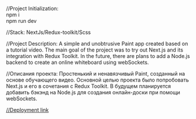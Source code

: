 //Project Initialization:  
npm i  
npm run dev

//Stack: NextJs/Redux-toolkit/Scss

//Project Description:
A simple and unobtrusive Paint app created based on a tutorial video. The main goal of the project was to try out Next.js and its integration with Redux Toolkit. In the future, there are plans to add a Node.js backend to create an online whiteboard using webSockets.

//Описания проекта:
Простенький и ненавязчивый Paint, созданный на основе обучающего видео. Основной целью проекта было попробовать Next.js и его в сочетания с Redux Toolkit. В будущем планируется добавить бэкэнд на Node.js для создания онлайн-доски при помощи webSockets.

[//Deployment link](https://mraminhasanov.github.io/Paint/)


